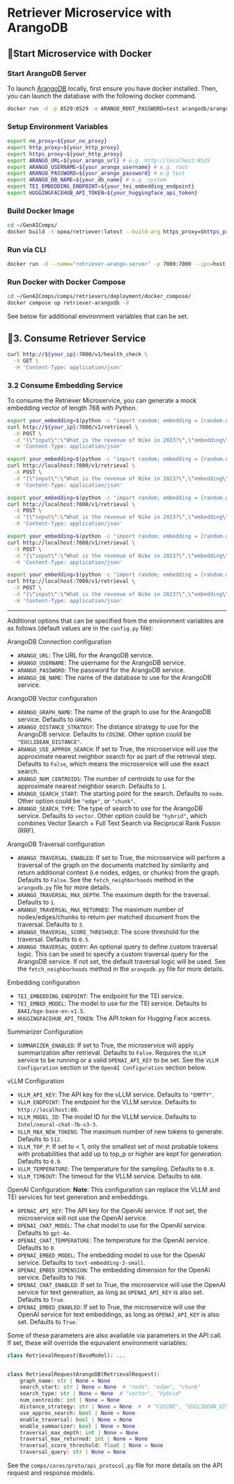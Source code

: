 # Retriever Microservice with ArangoDB

## 🚀Start Microservice with Docker

### Start ArangoDB Server

To launch [ArangoDB](https://github.com/arangodb/arangodb) locally, first ensure you have docker installed. Then, you can launch the database with the following docker command.

```bash
docker run -d -p 8529:8529 -e ARANGO_ROOT_PASSWORD=test arangodb/arangodb:latest
```

### Setup Environment Variables

```bash
export no_proxy=${your_no_proxy}
export http_proxy=${your_http_proxy}
export https_proxy=${your_http_proxy}
export ARANGO_URL=${your_arango_url} # e.g. http://localhost:8529
export ARANGO_USERNAME=${your_arango_username} # e.g. root
export ARANGO_PASSWORD=${your_arango_password} # e.g test
export ARANGO_DB_NAME=${your_db_name} # e.g _system
export TEI_EMBEDDING_ENDPOINT=${your_tei_embedding_endpoint}
export HUGGINGFACEHUB_API_TOKEN=${your_huggingface_api_token}
```

### Build Docker Image

```bash
cd ~/GenAIComps/
docker build -t opea/retriever:latest --build-arg https_proxy=$https_proxy --build-arg http_proxy=$http_proxy -f comps/retrievers/src/Dockerfile .
```

### Run via CLI

```bash
docker run -d --name="retriever-arango-server" -p 7000:7000 --ipc=host -e http_proxy=$http_proxy -e https_proxy=$https_proxy -e ARANGODB_URL="http://localhost:8529"  opea/retriever:latest -e RETRIEVER_COMPONENT_NAME="OPEA_RETRIEVER_ARANGODB"
```

### Run Docker with Docker Compose

```bash
cd ~/GenAIComps/comps/retrievers/deployment/docker_compose/
docker compose up retriever-arangodb -d
```

See below for additional environment variables that can be set.

## 🚀3. Consume Retriever Service

```bash
curl http://${your_ip}:7000/v1/health_check \
  -X GET \
  -H 'Content-Type: application/json'
```

### 3.2 Consume Embedding Service

To consume the Retriever Microservice, you can generate a mock embedding vector of length 768 with Python.

```bash
export your_embedding=$(python -c "import random; embedding = [random.uniform(-1, 1) for _ in range(768)]; print(embedding)")
curl http://${your_ip}:7000/v1/retrieval \
  -X POST \
  -d "{\"input\":\"What is the revenue of Nike in 2023?\",\"embedding\":${your_embedding}}" \
  -H 'Content-Type: application/json'
```

```bash
export your_embedding=$(python -c "import random; embedding = [random.uniform(-1, 1) for _ in range(768)]; print(embedding)")
curl http://localhost:7000/v1/retrieval \
  -X POST \
  -d "{\"input\":\"What is the revenue of Nike in 2023?\",\"embedding\":${your_embedding},\"search_type\":\"similarity\", \"k\":4}" \
  -H 'Content-Type: application/json'
```

```bash
export your_embedding=$(python -c "import random; embedding = [random.uniform(-1, 1) for _ in range(768)]; print(embedding)")
curl http://localhost:7000/v1/retrieval \
  -X POST \
  -d "{\"input\":\"What is the revenue of Nike in 2023?\",\"embedding\":${your_embedding},\"search_type\":\"similarity_distance_threshold\", \"k\":4, \"distance_threshold\":1.0}" \
  -H 'Content-Type: application/json'
```

```bash
export your_embedding=$(python -c "import random; embedding = [random.uniform(-1, 1) for _ in range(768)]; print(embedding)")
curl http://localhost:7000/v1/retrieval \
  -X POST \
  -d "{\"input\":\"What is the revenue of Nike in 2023?\",\"embedding\":${your_embedding},\"search_type\":\"similarity_score_threshold\", \"k\":4, \"score_threshold\":0.2}" \
  -H 'Content-Type: application/json'
```

```bash
export your_embedding=$(python -c "import random; embedding = [random.uniform(-1, 1) for _ in range(768)]; print(embedding)")
curl http://localhost:7000/v1/retrieval \
  -X POST \
  -d "{\"input\":\"What is the revenue of Nike in 2023?\",\"embedding\":${your_embedding},\"search_type\":\"mmr\", \"k\":4, \"fetch_k\":20, \"lambda_mult\":0.5}" \
  -H 'Content-Type: application/json'
```

---

Additional options that can be specified from the environment variables are as follows (default values are in the `config.py` file):

ArangoDB Connection configuration

- `ARANGO_URL`: The URL for the ArangoDB service.
- `ARANGO_USERNAME`: The username for the ArangoDB service.
- `ARANGO_PASSWORD`: The password for the ArangoDB service.
- `ARANGO_DB_NAME`: The name of the database to use for the ArangoDB service.

ArangoDB Vector configuration

- `ARANGO_GRAPH_NAME`: The name of the graph to use for the ArangoDB service. Defaults to `GRAPH`.
- `ARANGO_DISTANCE_STRATEGY`: The distance strategy to use for the ArangoDB service. Defaults to `COSINE`. Other option could be `"EUCLIDEAN_DISTANCE"`.
- `ARANGO_USE_APPROX_SEARCH`: If set to True, the microservice will use the approximate nearest neighbor search for as part of the retrieval step. Defaults to `False`, which means the microservice will use the exact search.
- `ARANGO_NUM_CENTROIDS`: The number of centroids to use for the approximate nearest neighbor search. Defaults to `1`.
- `ARANGO_SEARCH_START`: The starting point for the search. Defaults to `node`. Other option could be `"edge"`, or `"chunk"`.
- `ARANGO_SEARCH_TYPE`: The type of search to use for the ArangoDB service. Defaults to `vector`. Other option could be `"hybrid"`, which combines Vector Search + Full Text Search via Reciprocal Rank Fusion (RRF).

ArangoDB Traversal configuration

- `ARANGO_TRAVERSAL_ENABLED`: If set to True, the microservice will perform a traversal of the graph on the documents matched by similarity and return additional context (i.e nodes, edges, or chunks) from the graph. Defaults to `False`. See the `fetch_neighborhoods` method in the `arangodb.py` file for more details.
- `ARANGO_TRAVERSAL_MAX_DEPTH`: The maximum depth for the traversal. Defaults to `1`.
- `ARANGO_TRAVERSAL_MAX_RETURNED`: The maximum number of nodes/edges/chunks to return per matched document from the traversal. Defaults to `3`.
- `ARANGO_TRAVERSAL_SCORE_THRESHOLD`: The score threshold for the traversal. Defaults to `0.5`.
- `ARANGO_TRAVERSAL_QUERY`: An optional query to define custom traversal logic. This can be used to specify a custom traversal query for the ArangoDB service. If not set, the default traversal logic will be used. See the `fetch_neighborhoods` method in the `arangodb.py` file for more details.

Embedding configuration

- `TEI_EMBEDDING_ENDPOINT`: The endpoint for the TEI service.
- `TEI_EMBED_MODEL`: The model to use for the TEI service. Defaults to `BAAI/bge-base-en-v1.5`.
- `HUGGINGFACEHUB_API_TOKEN`: The API token for Hugging Face access.

Summarizer Configuration

- `SUMMARIZER_ENABLED`: If set to True, the microservice will apply summarization after retrieval. Defaults to `False`. Requires the `VLLM` service to be running or a valid `OPENAI_API_KEY` to be set. See the `VLLM Configuration` section or the `OpenAI Configuration` section below.

vLLM Configuration

- `VLLM_API_KEY`: The API key for the vLLM service. Defaults to `"EMPTY"`.
- `VLLM_ENDPOINT`: The endpoint for the VLLM service. Defaults to `http://localhost:80`.
- `VLLM_MODEL_ID`: The model ID for the VLLM service. Defaults to `Intel/neural-chat-7b-v3-3`.
- `VLLM_MAX_NEW_TOKENS`: The maximum number of new tokens to generate. Defaults to `512`.
- `VLLM_TOP_P`: If set to < 1, only the smallest set of most probable tokens with probabilities that add up to top_p or higher are kept for generation. Defaults to `0.9`.
- `VLLM_TEMPERATURE`: The temperature for the sampling. Defaults to `0.8`.
- `VLLM_TIMEOUT`: The timeout for the VLLM service. Defaults to `600`.

OpenAI Configuration:
**Note**: This configuration can replace the VLLM and TEI services for text generation and embeddings.

- `OPENAI_API_KEY`: The API key for the OpenAI service. If not set, the microservice will not use the OpenAI service.
- `OPENAI_CHAT_MODEL`: The chat model to use for the OpenAI service. Defaults to `gpt-4o`.
- `OPENAI_CHAT_TEMPERATURE`: The temperature for the OpenAI service. Defaults to `0`.
- `OPENAI_EMBED_MODEL`: The embedding model to use for the OpenAI service. Defaults to `text-embedding-3-small`.
- `OPENAI_EMBED_DIMENSION`: The embedding dimension for the OpenAI service. Defaults to `768`.
- `OPENAI_CHAT_ENABLED`: If set to True, the microservice will use the OpenAI service for text generation, as long as `OPENAI_API_KEY` is also set. Defaults to `True`.
- `OPENAI_EMBED_ENABLED`: If set to True, the microservice will use the OpenAI service for text embeddings, as long as `OPENAI_API_KEY` is also set. Defaults to `True`.`

Some of these parameters are also available via parameters in the API call. If set, these will override the equivalent environment variables:

```python
class RetrievalRequest(BaseModel): ...


class RetrievalRequestArangoDB(RetrievalRequest):
    graph_name: str | None = None
    search_start: str | None = None  # "node", "edge", "chunk"
    search_type: str | None = None  # "vector", "hybrid"
    num_centroids: int | None = None
    distance_strategy: str | None = None  #  # "COSINE", "EUCLIDEAN_DISTANCE"
    use_approx_search: bool | None = None
    enable_traversal: bool | None = None
    enable_summarizer: bool | None = None
    traversal_max_depth: int | None = None
    traversal_max_returned: int | None = None
    traversal_score_threshold: float | None = None
    traversal_query: str | None = None
```

See the `comps/cores/proto/api_protocol.py` file for more details on the API request and response models.
